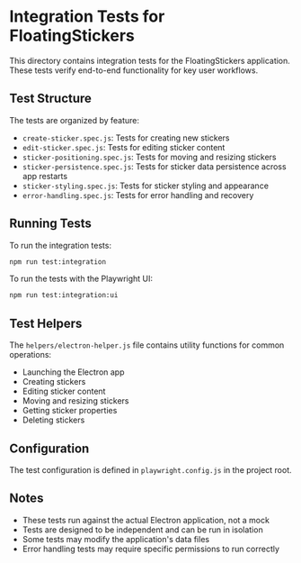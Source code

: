 # Integration Tests for FloatingStickers

This directory contains integration tests for the FloatingStickers application. These tests verify end-to-end functionality for key user workflows.

## Test Structure

The tests are organized by feature:

- `create-sticker.spec.js`: Tests for creating new stickers
- `edit-sticker.spec.js`: Tests for editing sticker content
- `sticker-positioning.spec.js`: Tests for moving and resizing stickers
- `sticker-persistence.spec.js`: Tests for sticker data persistence across app restarts
- `sticker-styling.spec.js`: Tests for sticker styling and appearance
- `error-handling.spec.js`: Tests for error handling and recovery

## Running Tests

To run the integration tests:

```bash
npm run test:integration
```

To run the tests with the Playwright UI:

```bash
npm run test:integration:ui
```

## Test Helpers

The `helpers/electron-helper.js` file contains utility functions for common operations:

- Launching the Electron app
- Creating stickers
- Editing sticker content
- Moving and resizing stickers
- Getting sticker properties
- Deleting stickers

## Configuration

The test configuration is defined in `playwright.config.js` in the project root.

## Notes

- These tests run against the actual Electron application, not a mock
- Tests are designed to be independent and can be run in isolation
- Some tests may modify the application's data files
- Error handling tests may require specific permissions to run correctly
